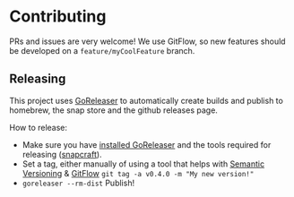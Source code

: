 # Contributing

PRs and issues are very welcome!
We use GitFlow, so new features should be developed on a `feature/myCoolFeature` branch.

## Releasing

This project uses [GoReleaser](https://goreleaser.com/) to automatically create builds and publish to homebrew, the snap store and the github releases page.

How to release:

- Make sure you have [installed GoReleaser](https://goreleaser.com/install/) and the tools required for releasing ([snapcraft](https://snapcraft.io/)).
- Set a tag, either manually of using a tool that helps with [Semantic Versioning](http://semver.org) & [GitFlow](https://www.atlassian.com/git/tutorials/comparing-workflows/gitflow-workflow) `git tag -a v0.4.0 -m "My new version!"`
- `goreleaser --rm-dist` Publish!

